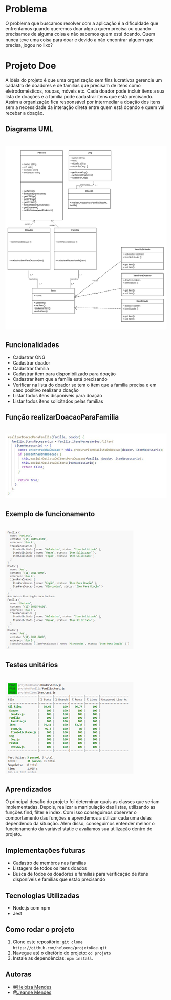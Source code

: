  # Problema
O problema que buscamos resolver com a aplicação é a dificuldade que enfrentamos quando queremos doar algo a quem precisa ou quando precisamos de alguma coisa e não sabemos quem está doando.
Quem nunca teve uma coisa para doar e devido a não encontrar alguem que precisa, jogou no lixo?

# Projeto Doe

A idéia do projeto é que uma organização sem fins lucrativos gerencie um cadastro de doadores e de familias que precisam de itens como eletrodomésticos, roupas, móveis etc.
Cada doador pode incluir itens a sua lista de doações e a familia pode cadastrar itens que está precisando. Assim a organização fica responsável por intermediar a doação dos itens sem a necessidade da interação direta entre quem está doando e quem vai recebar a doação.

## Diagrama UML
<h1>
  <img src="img/UML.png" alt="Função realizar doação para familia" width="600">
</h1>

## Funcionalidades
- Cadastrar ONG
- Cadastrar doador
- Cadastrar familia
- Cadastrar item para disponibilizado para doação
- Cadastrar item que a família está precisando
- Verificar na lista do doador se tem o item que a familia precisa e em caso positivo realizar a doação
- Listar todos itens disponiveis para doação
- Listar todos itens solicitados pelas famílias

## Função realizarDoacaoParaFamilia
<h1>
  <img src="img/realizarDoacaoParaFamilia.png" alt="Função realizar doação para familia" width="600">
</h1>


## Exemplo de funcionamento 
<h1>
  <img src="img/doacao.png" alt="listas antes e depois da doação" width="400">
</h1>

## Testes unitários
<h1>
  <img src="img/tests.png" alt="lista depois da daoação" width="400">
</h1>

## Aprendizados

O principal desafio do projeto foi determinar quais as classes que seriam implementadas. 
Depois, realizar a manipulação das listas, utilizando as funções find, filter e index. Com isso 
conseguimos observar o comportamento das funções e aprendemos a utilizar cada uma delas dependendo da situação.
Alem disso, conseguimos entender melhor o funcionamento da variável static e avaliamos sua utilização dentro do projeto.

## Implementações futuras

- Cadastro de membros nas familias
- Listagem de todos os itens doados
- Busca de todos os doadores e familias para verificação de itens disponíveis e familias que estão precisando

## Tecnologias Utilizadas
- Node.js com npm
- Jest

## Como rodar o projeto
1. Clone este repositório: `git clone https://github.com/heloeng/projetoDoe.git`
2. Navegue até o diretório do projeto: `cd projeto`
3. Instale as dependências: `npm install`.

## Autoras

- [@Heloiza Mendes](https://github.com/heloeng)
- [@Jeanne Mendes](https://github.com/jeannefernanda)
